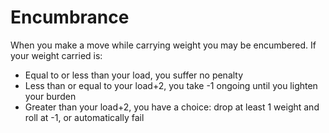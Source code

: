 # Encumbrance
When you make a move while carrying weight you may be encumbered. If your weight carried is:

 - Equal to or less than your load, you suffer no penalty
 - Less than or equal to your load+2, you take -1 ongoing until you lighten your burden
 - Greater than your load+2, you have a choice: drop at least 1 weight and roll at -1, or automatically fail